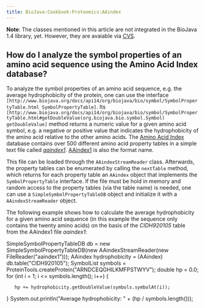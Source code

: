```yaml
---
title: BioJava:Cookbook:Proteomics:AAindex
---
```


**Note**: The classes mentioned in this article are not integrated in
the BioJava 1.4 library, yet. However, they are avaiable via
[CVS](http://cvs.biojava.org/cgi-bin/viewcvs/viewcvs.cgi/biojava-live/src/org/biojava/bio/proteomics/aaindex/?cvsroot=biojava).

How do I analyze the symbol properties of an amino acid sequence using the Amino Acid Index database?
-----------------------------------------------------------------------------------------------------

To analyze the symbol properties of an amino acid sequence, e.g. the
average hydrophobicity of the protein, one can use the interface
`[http://www.biojava.org/docs/api14/org/biojava/bio/symbol/SymbolPropertyTable.html SymbolPropertyTable]`.
Its
`[http://www.biojava.org/docs/api14/org/biojava/bio/symbol/SymbolPropertyTable.html#getDoubleValue(org.biojava.bio.symbol.Symbol) getDoubleValue]`
method returns a numeric value for a given amino acid symbol, e.g. a
negative or positive value that indicates the hydrophobicity of the
amino acid relative to the other amino acids. The [Amino Acid
Index](http://www.genome.ad.jp/dbget/aaindex.html) database contains
over 500 different amino acid property tables in a simple text file
called
*[aaindex1](ftp://ftp.genome.ad.jp/pub/db/genomenet/aaindex/aaindex1)*.
[AAindex1](http://www.genome.jp/dbget-bin/show_man?aaindex) is also the
format name.

This file can be loaded through the `AAindexStreamReader` class.
Afterwards, the property tables can be enumerated by calling the
`nextTable` method, which returns for each property table an `AAindex`
object that implements the `SymbolPropertyTable` interface. If the file
must be hold in memory and random access to the property tables (via the
table name) is needed, one can use a `SimpleSymbolPropertyTableDB`
object and initialize it with a `AAindexStreamReader` object.

The following example shows how to calculate the average hydrophobicity
for a given amino acid sequence (in this example the sequence only
contains the twenty amino acids) on the basis of the *CIDH920105* table
from the AAindex1 file *aaindex1*:

<java>SimpleSymbolPropertyTableDB db = new
SimpleSymbolPropertyTableDB(new AAindexStreamReader(new
FileReader("aaindex1"))); AAindex hydrophobicity = (AAindex)
db.table("CIDH920105"); SymbolList symbols =
ProteinTools.createProtein("ARNDCEQGHILKMFPSTWYV"); double hp = 0.0; for
(int i = 1; i \<= symbols.length(); i++) {

`   hp += hydrophobicity.getDoubleValue(symbols.symbolAt(i));`

} System.out.println("Average hydrophobicity: " + (hp /
symbols.length()));</java>
